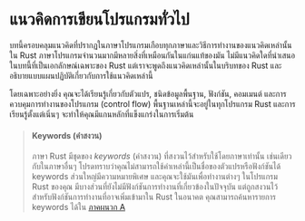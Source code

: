# แนวคิดการเขียนโปรแกรมทั่วไป

บทนี้ครอบคลุมแนวคิดที่ปรากฏในภาษาโปรแกรมเกือบทุกภาษาและวิธีการทำงานของแนวคิดเหล่านั้นใน Rust ภาษาโปรแกรมจำนวนมากมีหลายสิ่งที่เหมือนกันในแก่นแท้ของมัน ไม่มีแนวคิดใดที่นำเสนอในบทนี้ที่เป็นเอกลักษณ์เฉพาะของ Rust แต่เราจะพูดถึงแนวคิดเหล่านั้นในบริบทของ Rust และอธิบายแบบแผนปฏิบัติเกี่ยวกับการใช้แนวคิดเหล่านี้

โดยเฉพาะอย่างยิ่ง คุณจะได้เรียนรู้เกี่ยวกับตัวแปร, ชนิดข้อมูลพื้นฐาน, ฟังก์ชัน, คอมเมนต์ และการควบคุมการทำงานของโปรแกรม (control flow) พื้นฐานเหล่านี้จะอยู่ในทุกโปรแกรม Rust และการเรียนรู้ตั้งแต่เนิ่นๆ จะทำให้คุณมีแกนหลักที่แข็งแกร่งในการเริ่มต้น

> #### Keywords (คำสงวน)
>
> ภาษา Rust มีชุดของ _keywords_ (คำสงวน) ที่สงวนไว้สำหรับใช้โดยภาษาเท่านั้น เช่นเดียวกับในภาษาอื่นๆ โปรดทราบว่าคุณไม่สามารถใช้คำเหล่านี้เป็นชื่อของตัวแปรหรือฟังก์ชันได้ keywords ส่วนใหญ่มีความหมายพิเศษ และคุณจะใช้มันเพื่อทำงานต่างๆ ในโปรแกรม Rust ของคุณ มีบางส่วนที่ยังไม่มีฟังก์ชันการทำงานที่เกี่ยวข้องในปัจจุบัน แต่ถูกสงวนไว้สำหรับฟังก์ชันการทำงานที่อาจเพิ่มเข้ามาใน Rust ในอนาคต คุณสามารถค้นหารายการ keywords ได้ใน [ภาคผนวก A][appendix_a]<!-- ignore -->

[appendix_a]: appendix-01-keywords.md
